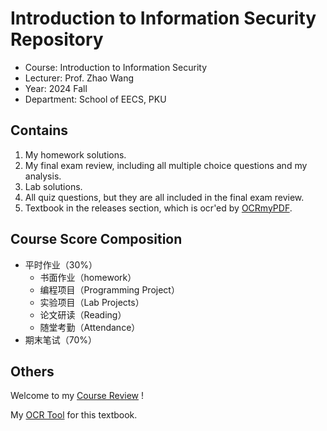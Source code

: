 # Introduction to Information Security Repository

- Course: Introduction to Information Security
- Lecturer: Prof. Zhao Wang
- Year: 2024 Fall
- Department: School of EECS, PKU

## Contains

1. My homework solutions.
2. My final exam review, including all multiple choice questions and my analysis.
3. Lab solutions.
4. All quiz questions, but they are all included in the final exam review.
5. Textbook in the releases section, which is ocr'ed by [OCRmyPDF](https://github.com/ocrmypdf/OCRmyPDF).

## Course Score Composition

- 平时作业（30%）
  - 书面作业（homework）
  - 编程项目（Programming Project）
  - 实验项目（Lab Projects）
  - 论文研读（Reading）
  - 随堂考勤（Attendance）
- 期末笔试（70%）

## Others

Welcome to my [Course Review](https://www.lyt0112.com/blog/course_review-zh) !

My [OCR Tool](https://github.com/ocrmypdf/OCRmyPDF) for this textbook.
